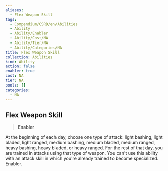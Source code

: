 ```yaml
---
aliases:
  - Flex Weapon Skill
tags:
  - Compendium/CSRD/en/Abilities
  - Ability
  - Ability/Enabler
  - Ability/Cost/NA
  - Ability/Tier/NA
  - Ability/Categories/NA
title: Flex Weapon Skill
collection: Abilities
kind: Ability
action: false
enabler: true
cost: NA
tier: NA
pools: []
categories:
  - NA
---
```

## Flex Weapon Skill    
>**Enabler**  
    
At the beginning of each day, choose one type of attack: light bashing, light bladed, light ranged, medium bashing, medium bladed, medium ranged, heavy bashing, heavy bladed, or heavy ranged. For the rest of that day, you are trained in attacks using that type of weapon. You can't use this ability with an attack skill in which you're already trained to become specialized. Enabler.